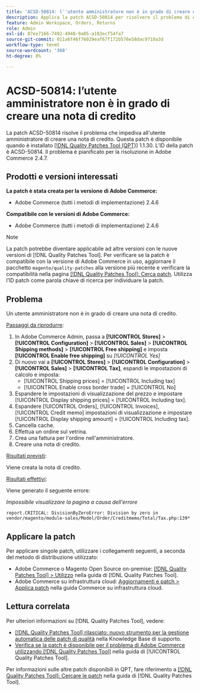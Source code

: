 ```yaml
---
title: 'ACSD-50814: l''utente amministratore non è in grado di creare una nota di credito'
description: Applica la patch ACSD-50814 per risolvere il problema di Adobe Commerce che impedisce a un utente amministratore di creare una nota di credito.
feature: Admin Workspace, Orders, Returns
role: Admin
exl-id: 87ee7166-7492-4948-9a85-a183ecf54fa7
source-git-commit: 011a6f46f76029eaf67f172b576e58dac9710a3d
workflow-type: tm+mt
source-wordcount: '368'
ht-degree: 0%

---
```


# ACSD-50814: l’utente amministratore non è in grado di creare una nota di credito

La patch ACSD-50814 risolve il problema che impediva all&#39;utente amministratore di creare una nota di credito. Questa patch è disponibile quando è installato [[!DNL Quality Patches Tool (QPT)]](https://experienceleague.adobe.com/en/docs/commerce-operations/tools/quality-patches-tool/quality-patches-tool-to-self-serve-quality-patches) 1.1.30. L’ID della patch è ACSD-50814. Il problema è pianificato per la risoluzione in Adobe Commerce 2.4.7.

## Prodotti e versioni interessati

**La patch è stata creata per la versione di Adobe Commerce:**

* Adobe Commerce (tutti i metodi di implementazione) 2.4.6

**Compatibile con le versioni di Adobe Commerce:**

* Adobe Commerce (tutti i metodi di implementazione) 2.4.6

>[!NOTE]
>
>La patch potrebbe diventare applicabile ad altre versioni con le nuove versioni di [!DNL Quality Patches Tool]. Per verificare se la patch è compatibile con la versione di Adobe Commerce in uso, aggiornare il pacchetto `magento/quality-patches` alla versione più recente e verificare la compatibilità nella pagina [[!DNL Quality Patches Tool]: Cerca patch](https://experienceleague.adobe.com/tools/commerce-quality-patches/index.html). Utilizza l’ID patch come parola chiave di ricerca per individuare la patch.

## Problema

Un utente amministratore non è in grado di creare una nota di credito.

<u>Passaggi da riprodurre</u>:

1. In Adobe Commerce Admin, passa a **[!UICONTROL Stores]** > **[!UICONTROL Configuration]** > **[!UICONTROL Sales]** > **[!UICONTROL Shipping methods]** > **[!UICONTROL Free shipping]** e imposta **[!UICONTROL Enable free shipping]** su *[!UICONTROL Yes]*
1. Di nuovo vai a **[!UICONTROL Stores]** > **[!UICONTROL Configuration]** > **[!UICONTROL Sales]** > **[!UICONTROL Tax]**, espandi le impostazioni di calcolo e imposta:
   * [!UICONTROL Shipping prices] = [!UICONTROL Including tax]
   * [!UICONTROL Enable cross border trade] = [!UICONTROL No]
1. Espandere le impostazioni di visualizzazione del prezzo e impostare [!UICONTROL Display shipping prices] = [!UICONTROL Including tax].
1. Espandere [!UICONTROL Orders], [!UICONTROL Invoices], [!UICONTROL Credit memo] impostazioni di visualizzazione e impostare [!UICONTROL Display shipping amount] = [!UICONTROL Including tax].
1. Cancella cache.
1. Effettua un ordine sul vetrina.
1. Crea una fattura per l&#39;ordine nell&#39;amministratore.
1. Creare una nota di credito.

<u>Risultati previsti</u>:

Viene creata la nota di credito.

<u>Risultati effettivi</u>:

Viene generato il seguente errore:

*Impossibile visualizzare la pagina a causa dell&#39;errore*

```
report.CRITICAL: DivisionByZeroError: Division by zero in vendor/magento/module-sales/Model/Order/Creditmemo/Total/Tax.php:139*
```

## Applicare la patch

Per applicare singole patch, utilizzare i collegamenti seguenti, a seconda del metodo di distribuzione utilizzato:

* Adobe Commerce o Magento Open Source on-premise: [[!DNL Quality Patches Tool] > Utilizzo](/help/tools/quality-patches-tool/usage.md) nella guida di [!DNL Quality Patches Tool].
* Adobe Commerce su infrastruttura cloud: [Aggiornamenti e patch > Applica patch](https://experienceleague.adobe.com/docs/commerce-cloud-service/user-guide/develop/upgrade/apply-patches.html) nella guida Commerce su infrastruttura cloud.

## Lettura correlata

Per ulteriori informazioni su [!DNL Quality Patches Tool], vedere:

* [[!DNL Quality Patches Tool] rilasciato: nuovo strumento per la gestione automatica delle patch di qualità](https://experienceleague.adobe.com/en/docs/commerce-operations/tools/quality-patches-tool/quality-patches-tool-to-self-serve-quality-patches) nella Knowledge Base di supporto.
* [Verifica se la patch è disponibile per il problema di Adobe Commerce utilizzando  [!DNL Quality Patches Tool]](/help/tools/quality-patches-tool/patches-available-in-qpt/check-patch-for-magento-issue-with-magento-quality-patches.md) nella guida di [!UICONTROL Quality Patches Tool].


Per informazioni sulle altre patch disponibili in QPT, fare riferimento a [[!DNL Quality Patches Tool]: Cercare le patch](https://experienceleague.adobe.com/tools/commerce-quality-patches/index.html) nella guida di [!DNL Quality Patches Tool].
